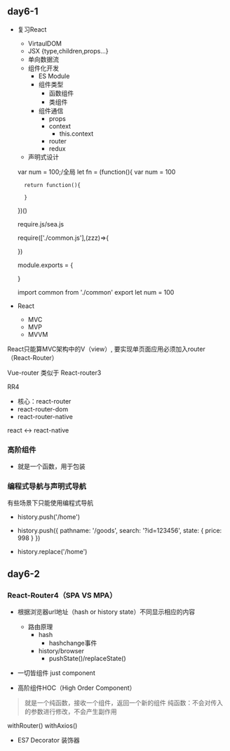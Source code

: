 ## day6-1
* 复习React
    * VirtaulDOM 
    * JSX {type,children,props...}
    * 单向数据流
    * 组件化开发
        * ES Module
        * 组件类型
            * 函数组件
            * 类组件
        * 组件通信
            * props
            * context
                * this.context
            * router
            * redux
    * 声明式设计


    var num = 100;/全局
    let fn = (function(){
        var num = 100

        return function(){

        }
    })()


    require.js/sea.js

    require(['./common.js'],(zzz)=>{

    })

    module.exports = {

    }

    import common from './common'
    export let num = 100


* React
    * MVC
    * MVP
    * MVVM

React只能算MVC架构中的V（view）, 要实现单页面应用必须加入router（React-Router）

Vue-router 类似于 React-router3

RR4
* 核心：react-router
* react-router-dom
* react-router-native

react  <-> react-native

### 高阶组件
* 就是一个函数，用于包装

### 编程式导航与声明式导航
有些场景下只能使用编程式导航

* history.push('/home')         <Link to="/home">
* history.push({
      pathname: '/goods',
      search: '?id=123456',
      state: { price: 998 }
    })

    <Link to={{
      pathname: '/pay',
      search: '?id=123456',
      state: { price: 998 }
    }}>

* history.replace('/home')      <Link to="/home" replace>

## day6-2

### React-Router4（SPA VS MPA）

* 根据浏览器url地址（hash or history state）不同显示相应的内容
    * 路由原理
        * hash
            * hashchange事件
        * history/browser
            * pushState()/replaceState()
* 一切皆组件 just component

* 高阶组件HOC（High Order Component）
> 就是一个纯函数，接收一个组件，返回一个新的组件
> 纯函数：不会对传入的参数进行修改，不会产生副作用

withRouter()
withAxios()

* ES7 Decorator 装饰器